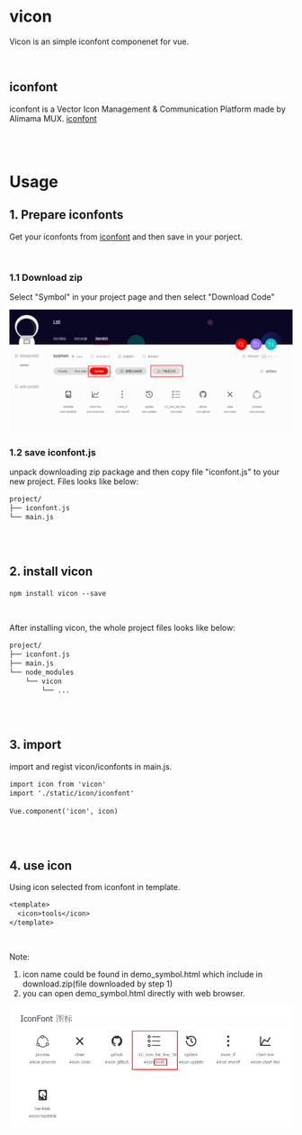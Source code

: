 # vicon
Vicon is an simple iconfont componenet for vue.

<br>

## iconfont
iconfont is a Vector Icon Management & Communication Platform made by Alimama MUX.
[iconfont](http://www.iconfont.cn)

<br>
<br>

# Usage
## 1. Prepare iconfonts
Get your iconfonts from [iconfont](http://www.iconfont.cn) and then save in your porject.

<br>

### 1.1 Download zip
Select "Symbol" in your project page and then select "Download Code"

<img src="https://github.com/Lt0/vicon/blob/master/doc/img/doc-1.png" alt="dowload icons" title="download icons from iconfont" />

<br>

### 1.2 save iconfont.js
unpack downloading zip package and then copy file "iconfont.js" to your new project.
Files looks like below:
```
project/
├── iconfont.js
└── main.js
```

<br>
<br>

## 2. install vicon
```
npm install vicon --save
```

<br>

After installing vicon, the whole project files looks like below:

```
project/
├── iconfont.js
├── main.js
└── node_modules
    └── vicon
        └── ...
```

<br>
<br>

## 3. import
import and regist vicon/iconfonts in main.js.
```
import icon from 'vicon'
import './static/icon/iconfont'

Vue.component('icon', icon)
```

<br>
<br>

## 4. use icon
Using icon selected from iconfont in template.
```
<template>
  <icon>tools</icon>
</template>
```

<br>

Note: 
1. icon name could be found in demo_symbol.html which include in download.zip(file downloaded by step 1)
2. you can open demo_symbol.html directly with web browser.

<img src="https://github.com/Lt0/vicon/blob/master/doc/img/doc-2.png" alt="icon name" title="find icon name from demo_symbol.html" />
